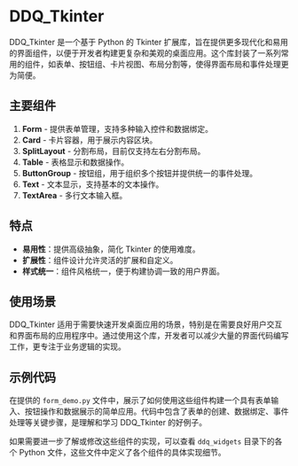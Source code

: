 # DDQ_Tkinter

DDQ_Tkinter 是一个基于 Python 的 Tkinter 扩展库，旨在提供更多现代化和易用的界面组件，以便于开发者构建更复杂和美观的桌面应用。这个库封装了一系列常用的组件，如表单、按钮组、卡片视图、布局分割等，使得界面布局和事件处理更为简便。

## 主要组件

1. **Form** - 提供表单管理，支持多种输入控件和数据绑定。
2. **Card** - 卡片容器，用于展示内容区块。
3. **SplitLayout** - 分割布局，目前仅支持左右分割布局。
4. **Table** - 表格显示和数据操作。
5. **ButtonGroup** - 按钮组，用于组织多个按钮并提供统一的事件处理。
6. **Text** - 文本显示，支持基本的文本操作。
7. **TextArea** - 多行文本输入框。

## 特点

- **易用性**：提供高级抽象，简化 Tkinter 的使用难度。
- **扩展性**：组件设计允许灵活的扩展和自定义。
- **样式统一**：组件风格统一，便于构建协调一致的用户界面。

## 使用场景

DDQ_Tkinter 适用于需要快速开发桌面应用的场景，特别是在需要良好用户交互和界面布局的应用程序中。通过使用这个库，开发者可以减少大量的界面代码编写工作，更专注于业务逻辑的实现。

## 示例代码

在提供的 `form_demo.py` 文件中，展示了如何使用这些组件构建一个具有表单输入、按钮操作和数据展示的简单应用。代码中包含了表单的创建、数据绑定、事件处理等关键步骤，是理解和学习 DDQ_Tkinter 的好例子。

如果需要进一步了解或修改这些组件的实现，可以查看 `ddq_widgets` 目录下的各个 Python 文件，这些文件中定义了各个组件的具体实现细节。